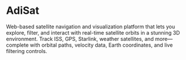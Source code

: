 # AdiSat
Web-based satellite navigation and visualization platform that lets you explore, filter, and interact with real-time satellite orbits in a stunning 3D environment. Track ISS, GPS, Starlink, weather satellites, and more—complete with orbital paths, velocity data, Earth coordinates, and live filtering controls.
